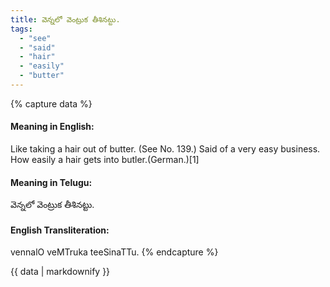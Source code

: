 ```yaml
---
title: వెన్నలో వెంట్రుక తీశినట్టు.
tags:
  - "see"
  - "said"
  - "hair"
  - "easily"
  - "butter"
---
```


{% capture data %}
#### Meaning in English:
Like taking a hair out of butter.
(See No. 139.)
Said of a very easy business.
How easily a hair gets into butler.(German.)[1]

#### Meaning in Telugu:
వెన్నలో వెంట్రుక తీశినట్టు.

#### English Transliteration:
vennalO veMTruka teeSinaTTu.
{% endcapture %}

<div class="notice">{{ data | markdownify }}</div>

